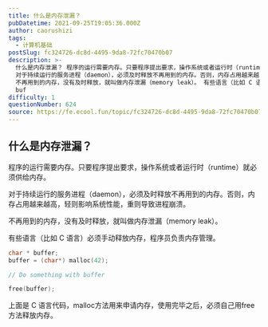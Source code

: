 ```yaml
---
title: 什么是内存泄漏？
pubDatetime: 2021-09-25T19:05:36.000Z
author: caorushizi
tags:
  - 计算机基础
postSlug: fc324726-dc8d-4495-9da8-72fc70470b07
description: >-
  什么是内存泄漏？ 程序的运行需要内存。只要程序提出要求，操作系统或者运行时（runtime）就必须供给内存。
  对于持续运行的服务进程（daemon），必须及时释放不再用到的内存。否则，内存占用越来越高，轻则影响系统性能，重则导致进程崩溃。
  不再用到的内存，没有及时释放，就叫做内存泄漏（memory leak）。 有些语言（比如 C 语言）必须手动释放内存，程序员负责内存管理。 char *
  buf
difficulty: 1
questionNumber: 624
source: https://fe.ecool.fun/topic/fc324726-dc8d-4495-9da8-72fc70470b07
---
```


## 什么是内存泄漏？

程序的运行需要内存。只要程序提出要求，操作系统或者运行时（runtime）就必须供给内存。

对于持续运行的服务进程（daemon），必须及时释放不再用到的内存。否则，内存占用越来越高，轻则影响系统性能，重则导致进程崩溃。

不再用到的内存，没有及时释放，就叫做内存泄漏（memory leak）。

有些语言（比如 C 语言）必须手动释放内存，程序员负责内存管理。

```c
char * buffer;
buffer = (char*) malloc(42);

// Do something with buffer

free(buffer);
```

上面是 C 语言代码，malloc方法用来申请内存，使用完毕之后，必须自己用free方法释放内存。
